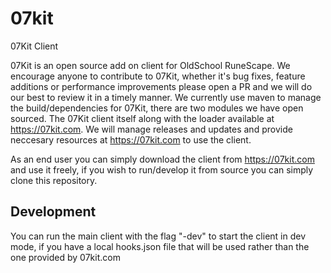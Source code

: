 # 07kit
07Kit Client

07Kit is an open source add on client for OldSchool RuneScape.
We encourage anyone to contribute to 07Kit, whether it's bug fixes, feature additions or performance improvements please open a PR and we will do our best to review it in a timely manner.
We currently use maven to manage the build/dependencies for 07Kit, there are two modules we have open sourced. The 07Kit client itself along with the loader
available at https://07kit.com. We will manage releases and updates and provide neccesary resources at https://07kit.com to use the client.

As an end user you can simply download the client from https://07kit.com and use it freely, if you wish to run/develop it from source you can simply clone this repository.

## Development

You can run the main client with the flag "-dev" to start the client in dev mode, if you have a local hooks.json file that
will be used rather than the one provided by 07kit.com